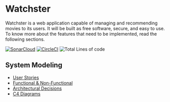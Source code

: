 # Watchster  

Watchster is a web application capable of managing and recommending movies to its users. It will be built as free software, secure, and easy to use. To know more about the features that need to be implemented, read the following sections.  

[![SonarCloud](https://img.shields.io/sonar/violations/watchster?format=long&server=https%3A%2F%2Fsonarcloud.io)](https://sonarcloud.io/summary/new_code?id=watchster)
[![CircleCI](https://img.shields.io/circleci/build/github/iulianPeiu6/Watchster)](https://app.circleci.com/pipelines/github/iulianPeiu6)
![Total Lines of code](https://img.shields.io/tokei/lines/github/iulianPeiu6/Watchster) 

## System Modeling

* [User Stories](https://github.com/iulianPeiu6/WatchsterApp/blob/main/SystemModeling/SystemRequirements/UserStories.md)
* [Functional & Non-Functional](https://github.com/iulianPeiu6/WatchsterApp/blob/main/SystemModeling/SystemRequirements/Requirements.md)
* [Architectural Decisions](https://github.com/iulianPeiu6/WatchsterApp/blob/main/SystemModeling/ArchitecturalDecisions/ADR01ApplicationStructure.md)
* [C4 Diagrams](https://github.com/iulianPeiu6/WatchsterApp/blob/main/SystemModeling/C4Diagrams/C4Diagrams.md)
